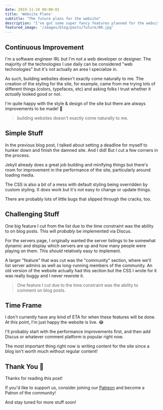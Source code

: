```yaml
---
date: 2019-11-24 00:00:01
title: 'Website Plans'
subtitle: "The future plans for the website"
description: "I've got some super fancy features planned for the website in the near future."
featured_image: '/images/blog/posts/future/00.jpg'
---
```


## Continuous Improvement

I'm a software engineer IRL but I'm not a web developer or designer. The majority of the technologies I use daily can be considered "web technologies" but it's not actually an area I specialize in.

As such, building websites doesn't exactly come naturally to me. The creation of the styling for the site, for example, came from me trying lots of different things (colors, typefaces, etc) and asking folks I trust whether it _actually_ looked good or not.

I'm quite happy with the style & design of the site but there are always improvements to be made! 👷

> building websites doesn't exactly come naturally to me.

## Simple Stuff

In the previous blog post, I talked about setting a deadline for myself to hunker down and finish the damned site. And I did! But I cut a few corners in the process.

Jekyll already does a great job building and minifying things but there's room for improvement in the performance of the site, particularly around loading media.

The CSS is also a bit of a mess with default styling being overridden by custom styling. It *does* work but it's not easy to change or update things.

There are probably lots of little bugs that slipped through the cracks, too.

## Challenging Stuff

One big feature I cut from the list due to the time constraint was the ability to on blog posts. This will *probably* be implemented via Discus.

For the servers page, I originally wanted the server listings to be somewhat dynamic and display which servers are up and how many people were playing on them. This _should_ relatively easy to implement.

A larger "feature" that was cut was the "community" section, where we'll list server admins as well as long-running members of the community. An old version of the website actually had this section but the CSS I wrote for it was really buggy and I never rewrote it.

> One feature I cut due to the time constraint was the ability to comment on blog posts.

## Time Frame

I don't currently have any kind of ETA for when these features will be done. At this point, I'm just happy the website is live. 😂

I'll probably start with the performance improvements first, and then add Discus or whatever comment platform is popular right now.

The most important thing right now is writing content for the site since a blog isn't worth much without regular content!

## Thank You 🚀

Thanks for reading this post!

If you'd like to support us, consider joining our [Patreon](https://www.patreon.com/egeeirl) and become a Patron of the community!

And stay tuned for more stuff soon!
